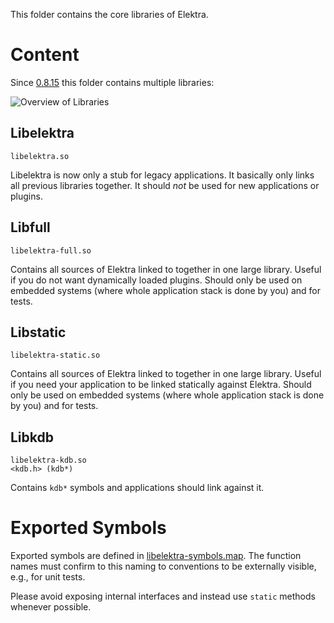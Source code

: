 This folder contains the core libraries of Elektra.

# Content

Since [0.8.15](/doc/decisions/library_split.md) this folder
contains multiple libraries:

![Overview of Libraries](/doc/images/overview_libs.png)

## Libelektra

```
libelektra.so
```

Libelektra is now only a stub for legacy applications. It basically only links all previous libraries
together. It should _not_ be used for new applications or plugins.

## Libfull

```
libelektra-full.so
```

Contains all sources of Elektra linked to together in one large library.
Useful if you do not want dynamically loaded plugins.
Should only be used on embedded systems (where whole application stack is done by you) and for tests.

## Libstatic

```
libelektra-static.so
```

Contains all sources of Elektra linked to together in one large library.
Useful if you need your application to be linked statically against Elektra.
Should only be used on embedded systems (where whole application stack is done by you) and for tests.

## Libkdb

```
libelektra-kdb.so
<kdb.h> (kdb*)
```

Contains `kdb*` symbols and applications should link against it.

# Exported Symbols

Exported symbols are defined in [libelektra-symbols.map](/src/libs/elektra/libelektra-symbols.map).
The function names must confirm to this naming to conventions to be externally visible, e.g.,
for unit tests.

Please avoid exposing internal interfaces and instead use `static` methods whenever possible.
